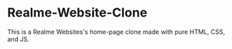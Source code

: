 # Realme-Website-Clone <br>
This is a Realme Websites's home-page clone made with pure HTML, CSS, and JS.
